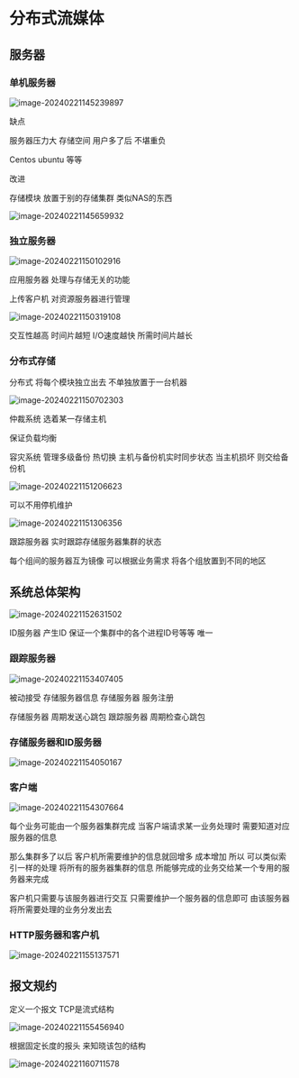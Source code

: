 # 分布式流媒体

## 服务器

### 单机服务器

![image-20240221145239897](项目.assets/image-20240221145239897.png)

缺点 

服务器压力大 存储空间  用户多了后 不堪重负

Centos ubuntu 等等

改进 

存储模块 放置于别的存储集群 类似NAS的东西

![image-20240221145659932](项目.assets/image-20240221145659932.png)

### 独立服务器

![image-20240221150102916](项目.assets/image-20240221150102916.png)

应用服务器 处理与存储无关的功能

上传客户机  对资源服务器进行管理

![image-20240221150319108](项目.assets/image-20240221150319108.png)

交互性越高  时间片越短  I/O速度越快 所需时间片越长



### 分布式存储

分布式 将每个模块独立出去 不单独放置于一台机器

![image-20240221150702303](项目.assets/image-20240221150702303.png)

仲裁系统 选着某一存储主机

保证负载均衡

容灾系统 管理多级备份  热切换 主机与备份机实时同步状态 当主机损坏 则交给备份机

![image-20240221151206623](项目.assets/image-20240221151206623.png)

可以不用停机维护



![image-20240221151306356](项目.assets/image-20240221151306356.png)

跟踪服务器 实时跟踪存储服务器集群的状态

每个组间的服务器互为镜像  可以根据业务需求 将各个组放置到不同的地区



## 系统总体架构

![image-20240221152631502](项目.assets/image-20240221152631502.png)

ID服务器 产生ID 保证一个集群中的各个进程ID号等等 唯一

### 跟踪服务器

![image-20240221153407405](项目.assets/image-20240221153407405.png)

被动接受 存储服务器信息 存储服务器 服务注册

存储服务器 周期发送心跳包  跟踪服务器 周期检查心跳包



### 存储服务器和ID服务器

![image-20240221154050167](项目.assets/image-20240221154050167.png)



### 客户端

![image-20240221154307664](项目.assets/image-20240221154307664.png)



每个业务可能由一个服务器集群完成 当客户端请求某一业务处理时 需要知道对应服务器的信息

那么集群多了以后 客户机所需要维护的信息就回增多 成本增加 所以 可以类似索引一样的处理 将所有的服务器集群的信息 所能够完成的业务交给某一个专用的服务器来完成

客户机只需要与该服务器进行交互 只需要维护一个服务器的信息即可  由该服务器将所需要处理的业务分发出去



### HTTP服务器和客户机

![image-20240221155137571](项目.assets/image-20240221155137571.png)





## 报文规约  

定义一个报文 TCP是流式结构

![image-20240221155456940](项目.assets/image-20240221155456940.png)

根据固定长度的报头 来知晓该包的结构



![image-20240221160711578](项目.assets/image-20240221160711578.png)